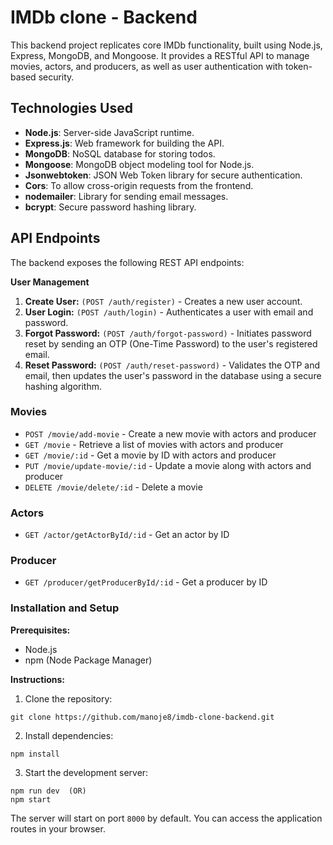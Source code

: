 # IMDb clone - Backend

This backend project replicates core IMDb functionality, built using Node.js, Express, MongoDB, and Mongoose. It provides a RESTful API to manage movies, actors, and producers, as well as user authentication with token-based security.

## Technologies Used

- **Node.js**: Server-side JavaScript runtime.
- **Express.js**: Web framework for building the API.
- **MongoDB**: NoSQL database for storing todos.
- **Mongoose**: MongoDB object modeling tool for Node.js.
- **Jsonwebtoken**: JSON Web Token library for secure authentication.
- **Cors**: To allow cross-origin requests from the frontend.
- **nodemailer**: Library for sending email messages.
- **bcrypt**: Secure password hashing library.

## API Endpoints

The backend exposes the following REST API endpoints:

**User Management**

1. **Create User:** `(POST /auth/register)` - Creates a new user account.
2. **User Login:** `(POST /auth/login)` - Authenticates a user with email and password.
3. **Forgot Password:** `(POST /auth/forgot-password)` - Initiates password reset by sending an OTP (One-Time Password) to the user's registered email.
4. **Reset Password:** `(POST /auth/reset-password)` - Validates the OTP and email, then updates the user's password in the database using a secure hashing algorithm.

### Movies

- `POST /movie/add-movie` - Create a new movie with actors and producer
- `GET /movie` - Retrieve a list of movies with actors and producer
- `GET /movie/:id` - Get a movie by ID with actors and producer
- `PUT /movie/update-movie/:id` - Update a movie along with actors and producer
- `DELETE /movie/delete/:id` - Delete a movie

### Actors

- `GET /actor/getActorById/:id` - Get an actor by ID

### Producer

- `GET /producer/getProducerById/:id` - Get a producer by ID

### Installation and Setup

**Prerequisites:**

- Node.js
- npm (Node Package Manager)

**Instructions:**

1. Clone the repository:

```
git clone https://github.com/manoje8/imdb-clone-backend.git
```

2. Install dependencies:

```
npm install
```

3. Start the development server:

```
npm run dev  (OR)
npm start
```

The server will start on port `8000` by default. You can access the application routes in your browser.